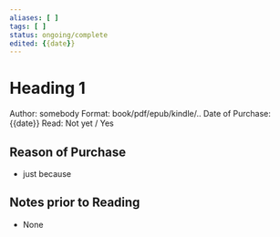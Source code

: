```yaml
---
aliases: [ ]
tags: [ ]
status: ongoing/complete
edited: {{date}}
---
```


# Heading 1
Author: somebody
Format: book/pdf/epub/kindle/..
Date of Purchase: {{date}}
Read: Not yet / Yes

## Reason of Purchase
- just because

## Notes prior to Reading
- None